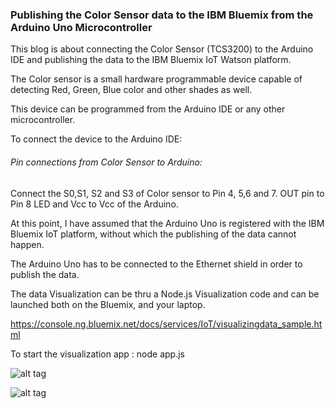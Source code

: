 ###  Publishing the Color Sensor data to the IBM Bluemix from the Arduino Uno Microcontroller

This blog is about connecting the Color Sensor (TCS3200) to the Arduino IDE and publishing the data to the IBM Bluemix IoT Watson platform.

The Color sensor is a small hardware programmable device capable of detecting Red, Green, Blue color and other shades as well.

This device can be programmed from the Arduino IDE or any other microcontroller.

To connect the device to the Arduino IDE:

###### Pin connections from Color Sensor to Arduino:
Connect the
S0,S1, S2 and S3 of Color sensor to Pin 4, 5,6 and 7.
OUT pin to Pin 8
LED and Vcc to Vcc of the Arduino.


At this point, I have assumed that the Arduino Uno is registered with the IBM Bluemix IoT platform, without which the publishing of the data cannot happen.

The Arduino Uno has to be connected to the Ethernet shield in order to publish the data.

The data Visualization can be thru a Node.js Visualization code and can be launched both on the Bluemix, and your laptop.

   https://console.ng.bluemix.net/docs/services/IoT/visualizingdata_sample.html

To start the visualization app :  node app.js


![alt tag](https://cloud.githubusercontent.com/assets/14288989/18639732/ae4d80d8-7eb2-11e6-8a44-e092f57fc7aa.png)

![alt tag](https://cloud.githubusercontent.com/assets/14288989/18639747/ba24fb7a-7eb2-11e6-9675-dba745eb2128.png)
